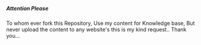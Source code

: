 ##### Attention Please

To whom ever fork this Repository, Use my content for Knowledge base, But never
 upload the content to any website's this is my kind request.. Thank you...

